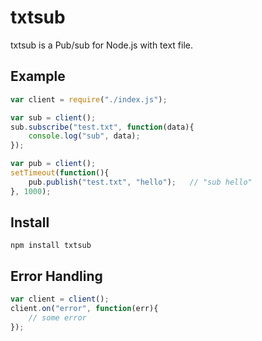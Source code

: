 # txtsub

txtsub is a Pub/sub for Node.js with text file.

## Example

```javascript
var client = require("./index.js");

var sub = client();
sub.subscribe("test.txt", function(data){
	console.log("sub", data);
});

var pub = client();
setTimeout(function(){
	pub.publish("test.txt", "hello");	// "sub hello"
}, 1000);
```

## Install
```
npm install txtsub
```

## Error Handling
```javascript
var client = client();
client.on("error", function(err){
	// some error
});
```